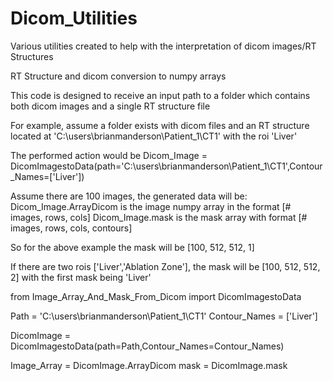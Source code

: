# Dicom_Utilities
Various utilities created to help with the interpretation of dicom images/RT Structures

RT Structure and dicom conversion to numpy arrays

This code is designed to receive an input path to a folder which contains both dicom images and a single RT structure file

For example, assume a folder exists with dicom files and an RT structure located at 'C:\users\brianmanderson\Patient_1\CT1\' with the roi 'Liver'

The performed action would be Dicom_Image = DicomImagestoData(path='C:\users\brianmanderson\Patient_1\CT1\',Contour_Names=['Liver'])

Assume there are 100 images, the generated data will be:
Dicom_Image.ArrayDicom is the image numpy array in the format [# images, rows, cols]
Dicom_Image.mask is the mask array with format [# images, rows, cols, contours]

So for the above example the mask will be [100, 512, 512, 1]

If there are two rois ['Liver','Ablation Zone'], the mask will be [100, 512, 512, 2] with the first mask being 'Liver'

from Image_Array_And_Mask_From_Dicom import DicomImagestoData

Path = 'C:\users\brianmanderson\Patient_1\CT1\'
Contour_Names = ['Liver']

DicomImage = DicomImagestoData(path=Path,Contour_Names=Contour_Names)

Image_Array = DicomImage.ArrayDicom
mask = DicomImage.mask
